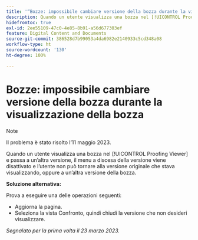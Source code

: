 ```yaml
---
title: '“Bozze: impossibile cambiare versione della bozza durante la visualizzazione della bozza”'
description: Quando un utente visualizza una bozza nel [!UICONTROL Proofing Viewer] e passa a un’altra versione, il menu a discesa della versione viene disattivato e l’utente non può tornare alla versione originale che stava visualizzando o a un’altra versione della bozza.
hidefromtoc: true
exl-id: 2ee55109-47c0-4e85-8b91-a56d677303ef
feature: Digital Content and Documents
source-git-commit: 386528d7b99053a4da6982e2140933c5cd348a08
workflow-type: ht
source-wordcount: '130'
ht-degree: 100%

---
```


# Bozze: impossibile cambiare versione della bozza durante la visualizzazione della bozza


>[!NOTE]
>
>Il problema è stato risolto l’11 maggio 2023.

Quando un utente visualizza una bozza nel [!UICONTROL Proofing Viewer] e passa a un’altra versione, il menu a discesa della versione viene disattivato e l’utente non può tornare alla versione originale che stava visualizzando, oppure a un’altra versione della bozza.

**Soluzione alternativa:**

Prova a eseguire una delle operazioni seguenti:

* Aggiorna la pagina.
* Seleziona la vista Confronto, quindi chiudi la versione che non desideri visualizzare.

_Segnalato per la prima volta il 23 marzo 2023._
